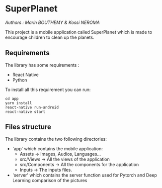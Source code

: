 # SuperPlanet
*Authors : Marin BOUTHEMY & Kossi NEROMA*


This project is a mobile application called SuperPlanet which is made to encourage children to clean up the planets.


## Requirements
The library has some requirements :
 - React Native
 - Python

To install all this requirement you can run:

```
cd app
yarn install
react-native run-android
react-native start
```

## Files structure

The library contains the two following directories:

 - 'app' which contains the mobile application:
     - Assets -> Images, Audios, Languages...
     - src/Views -> All the views of the application
     - src/Components -> All the components for the application
     - Inputs -> The inputs files.
 - 'server' which contains the server function used for Pytorch and Deep Learning comparison of the pictures
 
 
 
 

